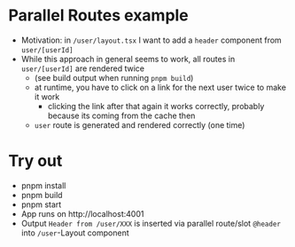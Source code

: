 # Parallel Routes example

- Motivation: in `/user/layout.tsx` I want to add a `header` component from `user/[userId]`
- While this approach in general seems to work, all routes in `user/[userId]` are rendered twice
  - (see build output when running `pnpm build`)
  - at runtime, you have to click on a link for the next user twice to make it work
    - clicking the link after that again it works correctly, probably because its coming from the cache then
  - `user` route is generated and rendered correctly (one time)

# Try out

* pnpm install
* pnpm build
* pnpm start
* App runs on http://localhost:4001
* Output `Header from /user/XXX` is inserted via parallel route/slot `@header` into `/user`-Layout component